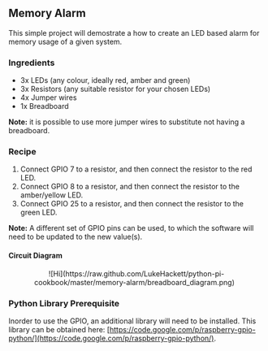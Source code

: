 Memory Alarm
-------

This simple project will demostrate a how to create an LED based alarm for 
memory usage of a given system.


### Ingredients

* 3x LEDs (any colour, ideally red, amber and green)
* 3x Resistors (any suitable resistor for your chosen LEDs)
* 4x Jumper wires
* 1x Breadboard

**Note:** it is possible to use more jumper wires to substitute not having a 
breadboard.


### Recipe

1. Connect GPIO 7 to a resistor, and then connect the resistor to the red LED.
2. Connect GPIO 8 to a resistor, and then connect the resistor to the amber/yellow LED.
3. Connect GPIO 25 to a resistor, and then connect the resistor to the green LED.

**Note:** A different set of GPIO pins can be used, to which the software will 
need to be updated to the new value(s).


#### Circuit Diagram

<center>![Hi](https://raw.github.com/LukeHackett/python-pi-cookbook/master/memory-alarm/breadboard_diagram.png) &nbsp; </center>


### Python Library Prerequisite

Inorder to use the GPIO, an additional library will need to be installed.
This library can be obtained here: [https://code.google.com/p/raspberry-gpio-python/](https://code.google.com/p/raspberry-gpio-python/).
